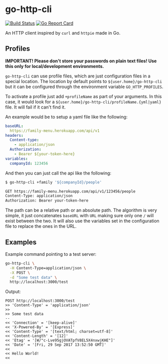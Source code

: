 # go-http-cli
[![Build Status](https://travis-ci.org/visola/go-http-cli.svg?branch=master)](https://travis-ci.org/visola/go-http-cli) [![Go Report Card](https://goreportcard.com/badge/github.com/visola/go-http-cli)](https://goreportcard.com/report/github.com/visola/go-http-cli)

An HTTP client inspired by `curl` and `httpie` made in Go.

## Profiles

**IMPORTANT! Please don't store your passwords on plain text files! Use this only for local/development environments.**

`go-http-cli` can use profile files, which are just configuration files in a special location.
The location by default points to `${user.home}/go-http-cli` but it can be configured through the
environment variable `GO_HTTP_PROFILES`.

To activate a profile just add `+profileName` as part of your arguments. In this case, it would look for a `${user.home}/go-http-cli/profileName.{yml|yaml}` file. It will fail if it can't find it.

An example would be to setup a yaml file like the following:

```yaml
baseURL:
  https://family-menu.herokuapp.com/api/v1
headers:
  Content-type:
    - application/json
  Authorization:
    - Bearer ${your-token-here}
variables:
  companyId: 123456
```

And then you can just call the api like the following:

```bash
$ go-http-cli +family '${companyId}/people'

GET https://family-menu.herokuapp.com/api/v1/123456/people
Content-Type: application/json
Authorization: Bearer your-token-here
```

The path can be a relative path or an absolute path. The algorithm is very simple, it just concatenates
`baseURL` with `URL` making sure only one `/` will exist between the two. It will also use the variables
set in the configuration file to replace the ones in the URL.

## Examples

Example command pointing to a test server:

```bash
go-http-cli \
  -H Content-Type=application/json \
  -X POST \
  -d "Some test data" \
  http://localhost:3000/test
```

Output:

```
POST http://localhost:3000/test
>> 'Content-Type' = 'application/json'
>>
>> Some test data
--
<< 'Connection' = '[keep-alive]'
<< 'X-Powered-By' = '[Express]'
<< 'Content-Type' = '[text/html; charset=utf-8]'
<< 'Content-Length' = '[12]'
<< 'Etag' = '[W/"c-Lve95gjOVATpfV8EL5X4nxwjKHE"]'
<< 'Date' = '[Fri, 29 Sep 2017 13:52:50 GMT]'
<<
<< Hello World!
<<
```
